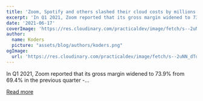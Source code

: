 ```yaml
---
title: 'Zoom, Spotify and others slashed their cloud costs by millions - how did they do it?'
excerpt: 'In Q1 2021, Zoom reported that its gross margin widened to 73.9% from 69.4% in the previous quarter -...'
date: '2021-06-17'
coverImage: 'https://res.cloudinary.com/practicaldev/image/fetch/s--2uNN_dTd--/c_imagga_scale,f_auto,fl_progressive,h_420,q_auto,w_1000/https://dev-to-uploads.s3.amazonaws.com/uploads/articles/oa3yccumh1qoc787izgh.jpeg'
author:
  name: Koders
  picture: "assets/blog/authors/koders.png"
ogImage:
  url: 'https://res.cloudinary.com/practicaldev/image/fetch/s--2uNN_dTd--/c_imagga_scale,f_auto,fl_progressive,h_420,q_auto,w_1000/https://dev-to-uploads.s3.amazonaws.com/uploads/articles/oa3yccumh1qoc787izgh.jpeg'
---
```


In Q1 2021, Zoom reported that its gross margin widened to 73.9% from 69.4% in the previous quarter -...

[Read more](https://dev.to/castai/zoom-spotify-and-others-slashed-their-cloud-costs-by-millions-how-did-they-do-it-38b)
